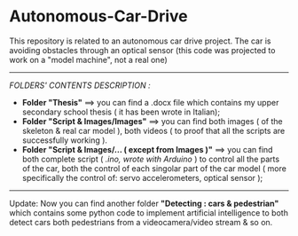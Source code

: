 # Autonomous-Car-Drive

This repository is related to an autonomous car drive project. 
The car is avoiding obstacles through an optical sensor (this code was projected to work on a "model machine", not a real one)

*** 

*FOLDERS' CONTENTS DESCRIPTION :*
- **Folder "Thesis"** ==> you can find a .docx file which contains my upper secondary school thesis ( it has been wrote in Italian);
- **Folder "Script & Images/Images"** ==> you can find both images ( of the skeleton & real car model ), both videos ( to proof that all the scripts are successfully working ).
- **Folder "Script & Images/... ( except from Images )"** ==> you can find both complete script ( *.ino, wrote with Arduino* ) to control all the parts of the car, both the control of each singolar part of the car model ( more specifically the control of: servo accelerometers, optical sensor ); 

*** 

Update: Now you can find another folder **"Detecting : cars & pedestrian"** which contains some python code to implement artificial intelligence to both detect cars both pedestrians from a videocamera/video stream & so on.
